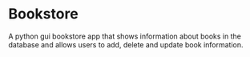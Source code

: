 # Bookstore
A python gui bookstore app that shows information about books in the database and allows users to add, delete and update book information.
